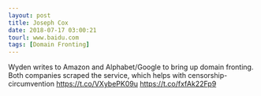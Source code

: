 ```yaml
---
layout: post
title: Joseph Cox
date: 2018-07-17 03:00:21
tourl: www.baidu.com
tags: [Domain Fronting]
---
```

Wyden writes to Amazon and Alphabet/Google to bring up domain fronting. Both companies scraped the service, which helps with censorship-circumvention https://t.co/VXybePK09u https://t.co/fxfAk22Fp9
